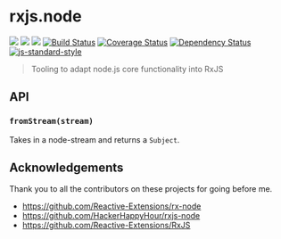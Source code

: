 # rxjs.node

[![](https://img.shields.io/badge/made%20by-Protocol%20Labs-blue.svg?style=flat-square)](http://ipn.io)
[![](https://img.shields.io/badge/project-IPFS-blue.svg?style=flat-square)](http://ipfs.io/)
[![](https://img.shields.io/badge/freenode-%23ipfs-blue.svg?style=flat-square)](http://webchat.freenode.net/?channels=%23ipfs)
[![Build Status](https://img.shields.io/travis/dignifiedquire/rxjs.node/master.svg?style=flat-square)](https://travis-ci.org/dignifiedquire/rxjs.node)
[![Coverage Status](https://coveralls.io/repos/github/dignifiedquire/rxjs.node/badge.svg?branch=master)](https://coveralls.io/github/dignifiedquire/rxjs.node?branch=master)
[![Dependency Status](https://david-dm.org/dignifiedquire/rxjs.node.svg?style=flat-square)](https://david-dm.org/dignifiedquire/rxjs.node)
[![js-standard-style](https://img.shields.io/badge/code%20style-standard-brightgreen.svg?style=flat-square)](https://github.com/feross/standard)

> Tooling to adapt node.js core functionality into RxJS


## API

### `fromStream(stream)`

Takes in a node-stream and returns a `Subject`.


## Acknowledgements

Thank you to all the contributors on these projects for going before me.

- https://github.com/Reactive-Extensions/rx-node
- https://github.com/HackerHappyHour/rxjs-node
- https://github.com/Reactive-Extensions/RxJS
